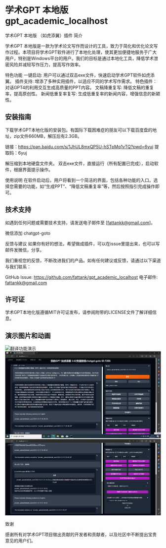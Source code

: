 # 学术GPT 本地版 gpt_academic_localhost
学术GPT 本地版 （如虎添翼）插件
简介

学术GPT 本地版是一款为学术论文写作而设计的工具，致力于简化和优化论文写作过程。本项目将学术GPT软件进行了本地化处理，使其更加便捷地服务于广大用户，特别是Windows平台的用户。我们的目标是通过本地化工具，降低学术泄密风险并减轻写作压力，提高写作效率。

特色功能
一键启动: 用户可以通过双击exe文件，快速启动学术GPT软件如虎添翼。
插件支持: 增添了多种实用插件，以适应不同的学术写作需求。
特色插件：对话GPT4的利用交互生成高质量的PPT内容。
文稿降重复写: 降低文稿的重复率，提高原创性。
新闻低重复率复写: 生成低重复率的新闻内容，增强信息的新颖性。

## 安装指南
下载学术GPT本地化版的安装包。有国际下载困难症的朋友可以下载百度盘的地址，zip文件660MB，解压后有2.3GB。

链接：https://pan.baidu.com/s/1JhUL8mxQP5U-hSTpMq1vTQ?pwd=6yuj 
提取码：6yuj

解压缩到本地硬盘文件夹。
双击exe文件，直接运行（所有配置已完成），启动软件，根据界面提示操作。

使用说明
在软件启动后，用户将看到一个简洁的界面，包括各种功能的入口。选择您需要的功能，如“生成PPT”、“降低文稿重复率”等，然后按照指引完成操作即可。

## 技术支持

如遇到任何问题或需要技术支持，请发送电子邮件至 [fattankk@gmail.com]。

微信添加 chatgpt-goto

反馈与建议
如果你有好的想法，希望做成插件，可以在issue里提出来，也可以写邮件发微信，分享。

我们重视您的反馈，不断改进我们的产品。如有任何建议或反馈，请通过以下渠道与我们联系：

GitHub Issue: https://github.com/fattank/gpt_academic_localhost
电子邮件: fattankk@gmail.com

## 许可证

学术GPT本地化版遵循MIT许可证发布，请参阅附带的LICENSE文件了解详细信息。

## 演示图片和动画
![翻译功能演示](https://github.com/fattank/gpt_academic_localhost/blob/main/12%E6%9C%8829%E6%97%A5%20-%E5%90%88%E6%88%90%E5%B1%95%E7%A4%BA.gif)
![基础函数新增的功能](https://github.com/fattank/gpt_academic_localhost/blob/main/%E5%AD%A6%E6%9C%AF%E7%95%8C%E9%9D%A2%E8%A7%A3%E8%AF%BB.png)
![函数插件区新增功能](https://github.com/fattank/gpt_academic_localhost/blob/main/%E5%AD%A6%E6%9C%AF%E7%95%8C%E9%9D%A2%E8%A7%A3%E8%AF%BB2.png)

致谢

感谢所有对学术GPT项目做出贡献的开发者和贡献者，以及社区中不断提出宝贵意见的用户们。
